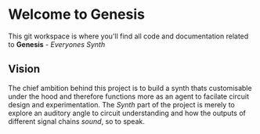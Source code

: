 # Welcome to Genesis

This git workspace is where you'll find all code and documentation related to **Genesis** - *Everyones Synth*

## Vision

The chief ambition behind this project is to build a synth thats customisable under the hood and therefore functions more as an agent to facilate circuit design and experimentation. The *Synth* part of the project is merely to explore an auditory angle to circuit understanding and how the outputs of different signal chains *sound*, so to speak. 



